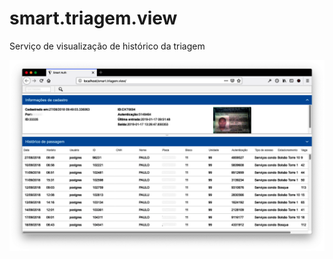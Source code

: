 # smart.triagem.view
Serviço de visualização de histórico da triagem


![alt text](https://raw.githubusercontent.com/Craos/smart.triagem.view/master/img/triagem.view.png)